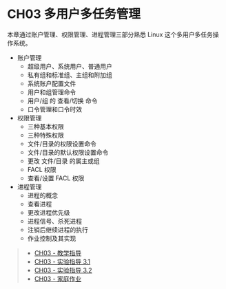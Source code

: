 # CH03 多用户多任务管理

本章通过账户管理、权限管理、进程管理三部分熟悉 Linux 这个多用户多任务操作系统。

* 账户管理
  * 超级用户、系统用户、普通用户
  * 私有组和标准组、主组和附加组
  * 系统账户配置文件
  * 用户和组管理命令
  * 用户/组 的 查看/切换 命令
  * 口令管理和口令时效
* 权限管理
  * 三种基本权限
  * 三种特殊权限
  * 文件/目录的权限设置命令
  * 文件/目录的默认权限设置命令
  * 更改 文件/目录 的属主或组
  * FACL 权限
  * 查看/设置 FACL 权限
* 进程管理
  * 进程的概念
  * 查看进程
  * 更改进程优先级
  * 进程信号、杀死进程
  * 注销后继续进程的执行
  * 作业控制及其实现


>* [CH03 - 教学指导](guidelines.md)
>* [CH03 - 实验指导 3.1](experiment_03-01.md)
>* [CH03 - 实验指导 3.2](experiment_03-02.md)
>* [CH03 - 家庭作业](assignments.md)
